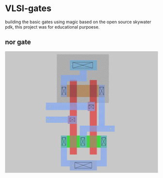 # VLSI-gates
building the basic gates using magic based on the open source skywater pdk, this project was for educational purpoese.
## nor gate 
![Alt text](nor/nor.png?raw=true "nor gate")
